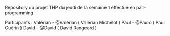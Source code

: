 Repository du projet THP du jeudi de la semaine 1 effectué en pair-programming

Participants : 
Valérian 	- @Valérian ( Valérian Michelot )
Paul 		- @Paulo ( Paul Guérin )
David 		- @David ( David Rangeard )
